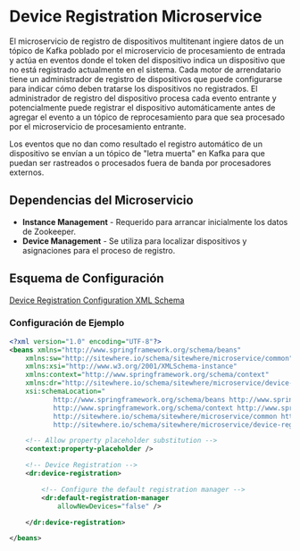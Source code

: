 # Device Registration Microservice

El microservicio de registro de dispositivos multitenant ingiere datos de un tópico de
Kafka poblado por el microservicio de procesamiento de entrada y actúa en eventos donde
el token del dispositivo indica un dispositivo que no está registrado actualmente en el
sistema. Cada motor de arrendatario tiene un administrador de registro de dispositivos
que puede configurarse para indicar cómo deben tratarse los dispositivos no registrados.
El administrador de registro del dispositivo procesa cada evento entrante y potencialmente
puede registrar el dispositivo automáticamente antes de agregar el evento a un tópico
de reprocesamiento para que sea procesado por el microservicio de procesamiento entrante.

Los eventos que no dan como resultado el registro automático de un dispositivo se
envían a un tópico de "letra muerta" en Kafka para que puedan ser rastreados o procesados
fuera de banda por procesadores externos.

## Dependencias del Microservicio

- **Instance Management** - Requerido para arrancar inicialmente los datos de Zookeeper.
- **Device Management** - Se utiliza para localizar dispositivos y asignaciones para el proceso de registro.

## Esquema de Configuración

[Device Registration Configuration XML Schema](http://sitewhere.io/schema/sitewhere/microservice/device-registration/current/device-registration.xsd)

### Configuración de Ejemplo

```xml
<?xml version="1.0" encoding="UTF-8"?>
<beans xmlns="http://www.springframework.org/schema/beans"
	xmlns:sw="http://sitewhere.io/schema/sitewhere/microservice/common"
	xmlns:xsi="http://www.w3.org/2001/XMLSchema-instance"
	xmlns:context="http://www.springframework.org/schema/context"
	xmlns:dr="http://sitewhere.io/schema/sitewhere/microservice/device-registration"
	xsi:schemaLocation="
           http://www.springframework.org/schema/beans http://www.springframework.org/schema/beans/spring-beans-3.1.xsd
           http://www.springframework.org/schema/context http://www.springframework.org/schema/context/spring-context-3.1.xsd
           http://sitewhere.io/schema/sitewhere/microservice/common http://sitewhere.io/schema/sitewhere/microservice/common/current/microservice-common.xsd
           http://sitewhere.io/schema/sitewhere/microservice/device-registration http://sitewhere.io/schema/sitewhere/microservice/device-registration/current/device-registration.xsd">

	<!-- Allow property placeholder substitution -->
	<context:property-placeholder />

	<!-- Device Registration -->
	<dr:device-registration>

		<!-- Configure the default registration manager -->
		<dr:default-registration-manager
			allowNewDevices="false" />

	</dr:device-registration>

</beans>
```

